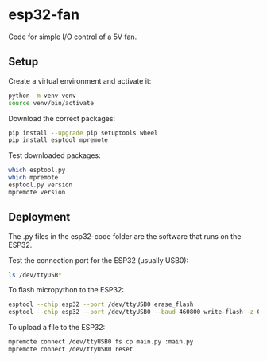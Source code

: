 # esp32-fan
Code for simple I/O control of a 5V fan.

## Setup

Create a virtual environment and activate it:

```bash
python -m venv venv
source venv/bin/activate
```

Download the correct packages:

```bash
pip install --upgrade pip setuptools wheel
pip install esptool mpremote
```

Test downloaded packages:
```bash
which esptool.py
which mpremote
esptool.py version
mpremote version
```

## Deployment

The .py files in the esp32-code folder are the software that runs on the ESP32.

Test the connection port for the ESP32 (usually USB0):
```bash
ls /dev/ttyUSB*
```

To flash micropython to the ESP32:

```bash
esptool --chip esp32 --port /dev/ttyUSB0 erase_flash
esptool --chip esp32 --port /dev/ttyUSB0 --baud 460800 write-flash -z 0x1000 ./ESP32_GENERIC-20250911-v1.26.1.bin
```

To upload a file to the ESP32: 
```bash
mpremote connect /dev/ttyUSB0 fs cp main.py :main.py
mpremote connect /dev/ttyUSB0 reset
```
